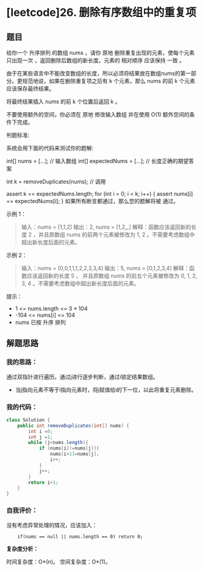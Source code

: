 # [leetcode]26. 删除有序数组中的重复项

## 题目

给你一个 升序排列 的数组 nums ，请你 原地 删除重复出现的元素，使每个元素 只出现一次 ，返回删除后数组的新长度。元素的 相对顺序 应该保持 一致 。

由于在某些语言中不能改变数组的长度，所以必须将结果放在数组nums的第一部分。更规范地说，如果在删除重复项之后有 k 个元素，那么 nums 的前 k 个元素应该保存最终结果。

将最终结果插入 nums 的前 k 个位置后返回 k 。

不要使用额外的空间，你必须在 原地 修改输入数组 并在使用 O(1) 额外空间的条件下完成。

判题标准:

系统会用下面的代码来测试你的题解:

int[] nums = [...]; // 输入数组
int[] expectedNums = [...]; // 长度正确的期望答案

int k = removeDuplicates(nums); // 调用

assert k == expectedNums.length;
for (int i = 0; i < k; i++) {
    assert nums[i] == expectedNums[i];
}
如果所有断言都通过，那么您的题解将被 通过。

示例 1：

> 输入：nums = [1,1,2]
> 输出：2, nums = [1,2,_]
> 解释：函数应该返回新的长度 2 ，并且原数组 nums 的前两个元素被修改为 1, 2 。不需要考虑数组中超出新长度后面的元素。

示例 2：

> 输入：nums = [0,0,1,1,1,2,2,3,3,4]
> 输出：5, nums = [0,1,2,3,4]
> 解释：函数应该返回新的长度 5 ， 并且原数组 nums 的前五个元素被修改为 0, 1, 2, 3, 4 。不需要考虑数组中超出新长度后面的元素。


提示：

- 1 <= nums.length <= 3 * 104
- -104 <= nums[i] <= 104
- nums 已按 升序 排列

## 解题思路

### 我的思路：

通过双指针进行遍历。通过j进行逐步判断，通过i锁定结果数组。

- 当j指向元素不等于i指向元素时，将j赋值给i的下一位，以此将重复元素删除。

### 我的代码：

```java
class Solution {
    public int removeDuplicates(int[] nums) {
        int i =0;
        int j =1;
        while (j<nums.length){
            if (nums[i]!=nums[j]){
                nums[i+1]=nums[j];
                i++;
            }
            j++;
        }
        return i+1;
    }
}
```

### 自我评价：

没有考虑异常处理的情况，应该加入：

```
    if(nums == null || nums.length == 0) return 0;
```

**复杂度分析：**

时间复杂度：O*(*n*)。
空间复杂度：O*(1)。